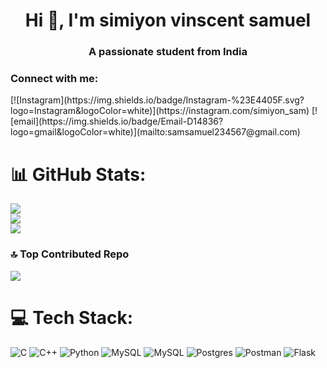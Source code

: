<h1 align="center">Hi 👋, I'm simiyon vinscent samuel</h1>
<h3 align="center">A passionate student from India</h3>

<h3 align="left">Connect with me:</h3>
<p align="left">
[![Instagram](https://img.shields.io/badge/Instagram-%23E4405F.svg?logo=Instagram&logoColor=white)](https://instagram.com/simiyon_sam) [![email](https://img.shields.io/badge/Email-D14836?logo=gmail&logoColor=white)](mailto:samsamuel234567@gmail.com) 

# 📊 GitHub Stats:
![](https://github-readme-stats.vercel.app/api?username=blackscythe123&theme=dark&hide_border=false&include_all_commits=true&count_private=true)<br/>
![](https://nirzak-streak-stats.vercel.app/?user=blackscythe123&theme=dark&hide_border=false)<br/>
![](https://github-readme-stats.vercel.app/api/top-langs/?username=blackscythe123&theme=dark&hide_border=false&include_all_commits=true&count_private=true&layout=compact)

### 🔝 Top Contributed Repo
![](https://github-contributor-stats.vercel.app/api?username=blackscythe123&limit=5&theme=dark&combine_all_yearly_contributions=true)
# 💻 Tech Stack:
![C](https://img.shields.io/badge/c-%2300599C.svg?style=flat&logo=c&logoColor=white) ![C++](https://img.shields.io/badge/c++-%2300599C.svg?style=flat&logo=c%2B%2B&logoColor=white) ![Python](https://img.shields.io/badge/python-3670A0?style=flat&logo=python&logoColor=ffdd54) ![MySQL](https://img.shields.io/badge/mysql-4479A1.svg?style=flat&logo=mysql&logoColor=white) ![MySQL](https://img.shields.io/badge/mysql-4479A1.svg?style=flat&logo=mysql&logoColor=white) ![Postgres](https://img.shields.io/badge/postgres-%23316192.svg?style=flat&logo=postgresql&logoColor=white) ![Postman](https://img.shields.io/badge/Postman-FF6C37?style=flat&logo=postman&logoColor=white) ![Flask](https://img.shields.io/badge/flask-%23000.svg?style=flat&logo=flask&logoColor=white)
